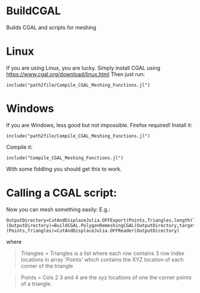 # BuildCGAL
Builds CGAL and scripts for meshing

# Linux
If you are using Linux, you are lucky. Simply install CGAL using https://www.cgal.org/download/linux.html
Then just run:
```
include("path2file/Compile_CGAL_Meshing_Functions.jl")
```

# Windows
If you are Windows, less good but not impossible.
Firefox required!
Install it:
```
include("path2file/Compile_CGAL_Meshing_Functions.jl")
```
Compile it:
```
include("Compile_CGAL_Meshing_Functions.jl")
```
With some fiddling you should get this to work. 

# Calling a CGAL script:
Now you can mesh something easily: E.g.: 

```
OutputDirectory=CutAndDisplaceJulia.OFFExport(Points,Triangles,length(Triangles[:,1]),length(Points[:,1]),"BeforePolygonRemshing")
(OutputDirectory)=BuildCGAL.PolygonRemeshingCGAL(OutputDirectory,target_edge_length)
(Points,Triangles)=CutAndDisplaceJulia.OFFReader(OutputDirectory)
```

where
> Triangles = Triangles is a list where each row contains 3 row index locations in array 'Points' which contains the XYZ location of each corner of the triangle

> Points = Cols 2 3 and 4 are the xyz locations of one the corner points of a triangle.
